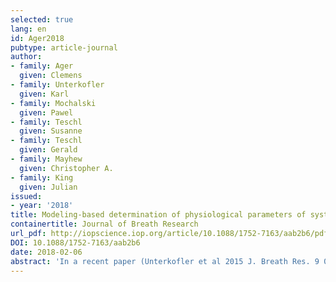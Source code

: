 ```yaml
---
selected: true
lang: en
id: Ager2018
pubtype: article-journal
author:
- family: Ager
  given: Clemens
- family: Unterkofler
  given: Karl
- family: Mochalski
  given: Pawel
- family: Teschl
  given: Susanne
- family: Teschl
  given: Gerald
- family: Mayhew
  given: Christopher A.
- family: King
  given: Julian
issued:
- year: '2018'
title: Modeling-based determination of physiological parameters of systemic VOCs by breath gas analysis, part 2
containertitle: Journal of Breath Research
url_pdf: http://iopscience.iop.org/article/10.1088/1752-7163/aab2b6/pdf
DOI: 10.1088/1752-7163/aab2b6
date: 2018-02-06
abstract: 'In a recent paper (Unterkofler et al 2015 J. Breath Res. 9 036002) we presented a simple two compartment model which describes the influence of inhaled concentrations on exhaled breath concentrations for volatile organic compounds (VOCs) with small Henry constants. In this paper we extend this investigation concerning the influence of inhaled concentrations on exhaled breath concentrations for VOCs with higher Henry constants. To this end we extend our model with an additional compartment which takes into account the influence of the upper airways on exhaled breath VOC concentrations.'
---
```


